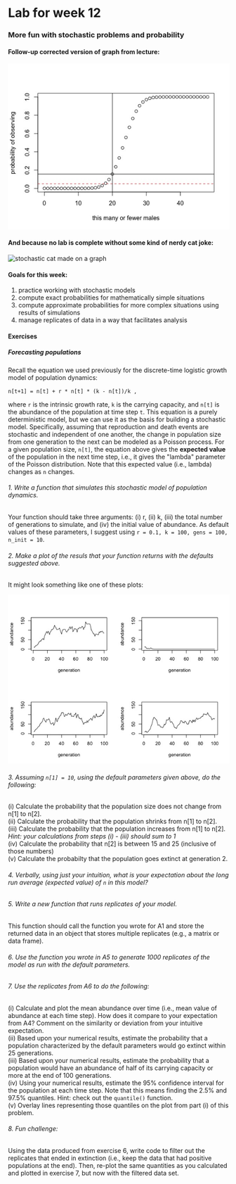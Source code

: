 # Lab for week 12 

### More fun with stochastic problems and probability

#### Follow-up corrected version of graph from lecture:
![a plot of the probability of observing q or fewer males in a sample of 48 offspring as q is varied from 0 to 48](BiasedSexRatio.jpeg)

#### And because no lab is complete without some kind of nerdy cat joke:
![stochastic cat made on a graph](http://www-users.math.umn.edu/~jwcalder/summaries/homogenization/cat.jpg)

#### Goals for this week:

1. practice working with stochastic models
2. compute exact probabilities for mathematically simple situations
3. compute approximate probabilities for more complex situations using results of simulations
4. manage replicates of data in a way that facilitates analysis

#### Exercises
 
##### Forecasting populations 

Recall the equation we used previously for the discrete-time logistic growth model of population dynamics:

	n[t+1] = n[t] + r * n[t] * (k - n[t])/k , 
	
where `r` is the intrinsic growth rate, `k` is the carrying capacity, and `n[t]` is the abundance of the population at time step `t`.  This equation is a purely deterministic model, but we can use it as the basis for building a stochastic model.  Specifically, assuming that reproduction and death events are stochastic and independent of one another, the change in population size from one generation to the next can be modeled as a Poisson process.  For a given population size, `n[t]`, the equation above gives the **expected value** of the population in the next time step, i.e., it gives the "lambda" parameter of the Poisson distribution.  Note that this expected value (i.e., lambda) changes as `n` changes.

###### 1. Write a function that simulates this stochastic model of population dynamics. 
Your function should take three arguments: (i) r, (ii) k, (iii) the total number of generations to simulate, and (iv) the initial value of abundance.  As default values of these parameters, I suggest using `r = 0.1, k = 100, gens = 100, n_init = 10`.

###### 2. Make a plot of the resuls that your function returns with the defaults suggested above.  
It might look something like one of these plots:

![Four example plots of the stochastic logistic model run with the suggested default parameters](FourExamplePlots.jpeg)

###### 3. Assuming `n[1] = 10`, using the default parameters given above, do the following:  
(i) Calculate the probability that the population size does not change from n[1] to n[2].   
(ii) Calculate the probability that the population shrinks from n[1] to n[2].  
(iii) Calculate the probability that the population increases from n[1] to n[2].  
_Hint: your calculations from steps (i) - (iii) should sum to 1_  
(iv) Calculate the probability that n[2] is between 15 and 25 (inclusive of those numbers)  
(v) Calculate the probabilty that the population goes extinct at generation 2.  

###### 4. Verbally, using just your intuition, what is your expectation about the long run average (expected value) of `n` in this model?

###### 5. Write a new function that runs replicates of your model.  
This function should call the function you wrote for A1 and store the returned data in an object that stores multiple replicates (e.g., a matrix or data frame).  

###### 6. Use the function you wrote in A5 to generate 1000 replicates of the model as run with the default parameters.

###### 7. Use the replicates from A6 to do the following:  
(i) Calculate and plot the mean abundance over time (i.e., mean value of abundance at each time step).  How does it compare to your expectation from A4?  Comment on the similarity or deviation from your intuitive expectation.  
(ii) Based upon your numerical results, estimate the probability that a population characterized by the default parameters would go extinct within 25 generations.  
(iii) Based upon your numerical results, estimate the probability that a population would have an abundance of half of its carrying capacity or more at the end of 100 generations.  
(iv) Using your numerical results, estimate the 95% confidence interval for the population at each time step. Note that this means finding the 2.5% and 97.5% quantiles.  Hint: check out the `quantile()` function.  
(v) Overlay lines representing those quantiles on the plot from part (i) of this problem. 

###### 8. Fun challenge: 
Using the data produced from exercise 6, write code to filter out the replicates that ended in extinction (i.e., keep the data that had positive populations at the end).  Then, re-plot the same quantities as you calculated and plotted in exercise 7, but now with the filtered data set.



